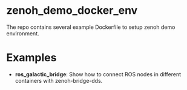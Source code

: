 # zenoh_demo_docker_env

The repo contains several example Dockerfile to setup zenoh demo environment.

# Examples

* **ros_galactic_bridge**: Show how to connect ROS nodes in different containers with zenoh-bridge-dds.

